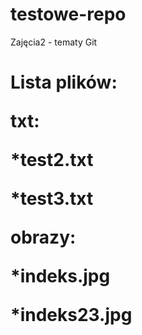 # testowe-repo
Zajęcia2 - tematy Git

<h1>Lista plików:

txt:

*test2.txt

*test3.txt

obrazy:

*indeks.jpg

*indeks23.jpg

